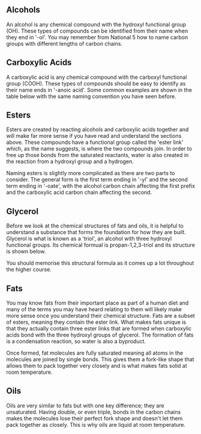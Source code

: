 ## Alcohols
An alcohol is any chemical compound with the hydroxyl functional group (OH). These types of compounds can be identified from their name when they end in '-ol'. You may remember from National 5 how to name carbon groups with different lengths of carbon chains.

<!--Insert table of alcohols (as image)-->

## Carboxylic Acids
A carboxylic acid is any chemical compound with the carboxyl functional group (COOH). These types of compounds should be easy to identify as their name ends in '-anoic acid'. Some common examples are shown in the table below with the same naming convention you have seen before.

<!--Insert table of Carboxylic Acids (as image)-->

## Esters
Esters are created by reacting alcohols and carboxylic acids together and will make far more sense if you have read and understand the sections above. These compounds have a functional group called the 'ester link' which, as the name suggests, is where the two compounds join. In order to free up those bonds from the saturated reactants, water is also created in the reaction from a hydroxyl group and a hydrogen.

<!--Ester link?-->

Naming esters is slightly more complicated as there are two parts to consider. The general form is the first term ending in '-yl' and the second term ending in '-oate', with the alcohol carbon chain affecting the first prefix and the carboxylic acid carbon chain affecting the second.

<!--Insert table of esters-->

## Glycerol
Before we look at the chemical structures of fats and oils, it is helpful to understand a substance that forms the foundation for how they are built. Glycerol is what is known as a 'triol', an alcohol with three hydroxyl functional groups. Its chemical formual is propan-1,2,3-triol and its structure is shown below.

<!--Insert diagram of glycerol-->

You should memorise this structural formula as it comes up a lot throughout the higher course.

## Fats
You may know fats from their important place as part of a human diet and many of the terms you may have heard relating to them will likely make more sense once you understand their chemical structure. Fats are a subset of esters, meaning they contain the ester link. What makes fats unique is that they actually contain three ester links that are formed when carboxylic acids bond with the three hydroxyl groups of glycerol. The formation of fats is a condensation reaction, so water is also a byproduct.

Once formed, fat molecules are fully saturated meaning all atoms in the molecules are joined by single bonds. This gives them a fork-like shape that allows them to pack together very closely and is what makes fats solid at room temperature.

## Oils
Oils are very similar to fats but with one key difference; they are unsaturated. Having double, or even triple, bonds in the carbon chains makes the molecules lose their perfect fork shape and doesn't let them pack together as closely. This is why oils are liquid at room temperature.
